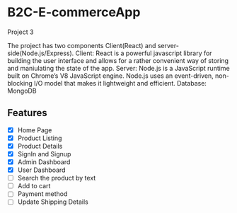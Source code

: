 
# B2C-E-commerceApp
Project 3 

The project has two components Client(React) and server-side(Node.js/Express). Client: React is a powerful javascript library for building the user interface and allows for a rather convenient way of storing and maniulating the state of the app. Server: Node.js is a JavaScript runtime built on Chrome’s V8 JavaScript engine. Node.js uses an event-driven, non-blocking I/O model that makes it lightweight and efficient.
Database: MongoDB



## Features
- [x] Home Page
- [x] Product Listing
- [x] Product Details
- [x] SignIn and Signup
- [x] Admin Dashboard
- [x] User Dashboard
- [ ] Search the product by text
- [ ] Add to cart
- [ ] Payment method
- [ ] Update Shipping Details
